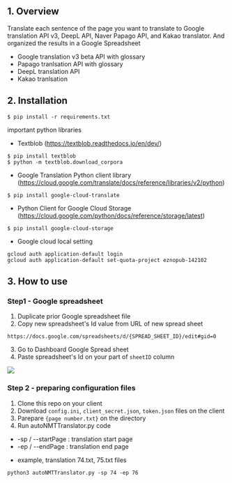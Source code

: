 ## 1. Overview

Translate each sentence of the page you want to translate to Google translation API v3, DeepL API, Naver Papago API, and Kakao translator. And organized the results in a Google Spreadsheet

* Google translation v3 beta API with glossary
* Papago tranlsation API with glossary 
* DeepL translation API
* Kakao tranlsation

## 2. Installation

```
$ pip install -r requirements.txt
```

important python libraries

* Textblob (https://textblob.readthedocs.io/en/dev/)
```
$ pip install textblob
$ python -m textblob.download_corpora
```

* Google Translation Python client library (https://cloud.google.com/translate/docs/reference/libraries/v2/python)
```
$ pip install google-cloud-translate
```

* Python Client for Google Cloud Storage (https://cloud.google.com/python/docs/reference/storage/latest)
```
$ pip install google-cloud-storage
```

* Google cloud local setting
```
gcloud auth application-default login
gcloud auth application-default set-quota-project eznopub-142102
```

## 3. How to use

### Step1 - Google spreadsheet

1.  Duplicate prior Google spreadsheet file 
2.  Copy new spreadsheet's Id value from URL of new spread sheet

```
https://docs.google.com/spreadsheets/d/{SPREAD_SHEET_ID}/edit#gid=0
```

3.  Go to Dashboard Google Spread sheet
4.  Paste spreadsheet's Id on your part of `sheetID` column

![](https://hackmd.io/_uploads/SJwBB2iun.png)

### Step 2 - preparing configuration files

1. Clone this repo on your client
1. Download `config.ini`, `client_secret.json`, `token.json` files on the client 
2. Parepare `{page number.txt}` on the directory
3. Run autoNMTTranslator.py code

* -sp / --startPage : translation start page
* -ep / --endPage : translation end page

- example, translation 74.txt, 75.txt files

```
python3 autoNMTTranslator.py -sp 74 -ep 76
